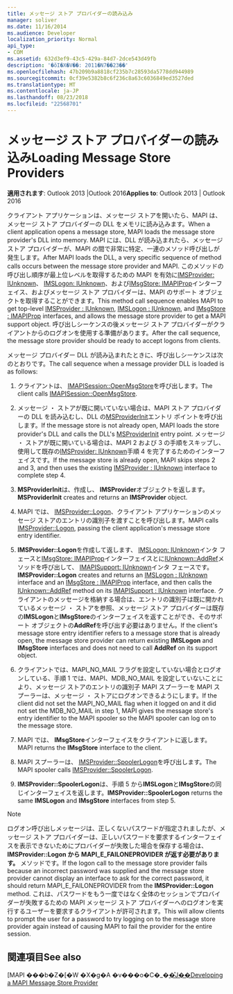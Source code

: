 ```yaml
---
title: メッセージ ストア プロバイダーの読み込み
manager: soliver
ms.date: 11/16/2014
ms.audience: Developer
localization_priority: Normal
api_type:
- COM
ms.assetid: 632d3ef9-43c5-429a-84d7-2dce543d49fb
description: '�ŏI�X�V��: 2011�N7��23��'
ms.openlocfilehash: 47b209b9a8818cf235b7c28593da5778dd944989
ms.sourcegitcommit: 0cf39e5382b8c6f236c8a63c6036849ed3527ded
ms.translationtype: MT
ms.contentlocale: ja-JP
ms.lasthandoff: 08/23/2018
ms.locfileid: "22568701"
---
```

# <a name="loading-message-store-providers"></a><span data-ttu-id="772e9-103">メッセージ ストア プロバイダーの読み込み</span><span class="sxs-lookup"><span data-stu-id="772e9-103">Loading Message Store Providers</span></span>

  
  
<span data-ttu-id="772e9-104">**適用されます**: Outlook 2013 |Outlook 2016</span><span class="sxs-lookup"><span data-stu-id="772e9-104">**Applies to**: Outlook 2013 | Outlook 2016</span></span> 
  
<span data-ttu-id="772e9-105">クライアント アプリケーションは、メッセージ ストアを開いたら、MAPI は、メッセージ ストア プロバイダーの DLL をメモリに読み込みます。</span><span class="sxs-lookup"><span data-stu-id="772e9-105">When a client application opens a message store, MAPI loads the message store provider's DLL into memory.</span></span> <span data-ttu-id="772e9-106">MAPI には、DLL が読み込まれたら、メッセージ ストア プロバイダーが、MAPI の間で非常に特定、一連のメソッド呼び出しが発生します。</span><span class="sxs-lookup"><span data-stu-id="772e9-106">After MAPI loads the DLL, a very specific sequence of method calls occurs between the message store provider and MAPI.</span></span> <span data-ttu-id="772e9-107">このメソッドの呼び出し順序が最上位レベルを取得するための MAPI を有効に[IMSProvider: IUnknown](imsprovideriunknown.md)、 [IMSLogon: IUnknown](imslogoniunknown.md)、および[IMsgStore: IMAPIProp](imsgstoreimapiprop.md)インターフェイス、およびメッセージ ストア プロバイダーは、MAPI のサポート オブジェクトを取得することができます。</span><span class="sxs-lookup"><span data-stu-id="772e9-107">This method call sequence enables MAPI to get top-level [IMSProvider : IUnknown](imsprovideriunknown.md), [IMSLogon : IUnknown](imslogoniunknown.md), and [IMsgStore : IMAPIProp](imsgstoreimapiprop.md) interfaces, and allows the message store provider to get a MAPI support object.</span></span> <span data-ttu-id="772e9-108">呼び出しシーケンスの後メッセージ ストア プロバイダーがクライアントからのログオンを使用する準備があります。</span><span class="sxs-lookup"><span data-stu-id="772e9-108">After the call sequence, the message store provider should be ready to accept logons from clients.</span></span> 
  
<span data-ttu-id="772e9-109">メッセージ プロバイダー DLL が読み込まれたときに、呼び出しシーケンスは次のとおりです。</span><span class="sxs-lookup"><span data-stu-id="772e9-109">The call sequence when a message provider DLL is loaded is as follows:</span></span>
  
1. <span data-ttu-id="772e9-110">クライアントは、 [IMAPISession::OpenMsgStore](imapisession-openmsgstore.md)を呼び出します。</span><span class="sxs-lookup"><span data-stu-id="772e9-110">The client calls [IMAPISession::OpenMsgStore](imapisession-openmsgstore.md).</span></span>
    
2. <span data-ttu-id="772e9-111">メッセージ ・ ストアが既に開いていない場合は、MAPI ストア プロバイダーの DLL を読み込むし、DLL の[MSProviderInit](msproviderinit.md)エントリ ポイントを呼び出します。</span><span class="sxs-lookup"><span data-stu-id="772e9-111">If the message store is not already open, MAPI loads the store provider's DLL and calls the DLL's [MSProviderInit](msproviderinit.md) entry point.</span></span> <span data-ttu-id="772e9-112">メッセージ ・ ストアが既に開いている場合は、MAPI 2 および 3 の手順をスキップし、使用して既存の[IMSProvider: IUnknown](imsprovideriunknown.md)手順 4 を完了するためのインターフェイスです。</span><span class="sxs-lookup"><span data-stu-id="772e9-112">If the message store is already open, MAPI skips steps 2 and 3, and then uses the existing [IMSProvider : IUnknown](imsprovideriunknown.md) interface to complete step 4.</span></span> 
    
3. <span data-ttu-id="772e9-113">**MSProviderInit**は、作成し、 **IMSProvider**オブジェクトを返します。</span><span class="sxs-lookup"><span data-stu-id="772e9-113">**MSProviderInit** creates and returns an **IMSProvider** object.</span></span> 
    
4. <span data-ttu-id="772e9-114">MAPI では、 [IMSProvider::Logon](imsprovider-logon.md)、クライアント アプリケーションのメッセージ ストアのエントリの識別子を渡すことを呼び出します。</span><span class="sxs-lookup"><span data-stu-id="772e9-114">MAPI calls [IMSProvider::Logon](imsprovider-logon.md), passing the client application's message store entry identifier.</span></span>
    
5. <span data-ttu-id="772e9-115">**IMSProvider::Logon**を作成して返します、 [IMSLogon: IUnknown](imslogoniunknown.md)インタ フェースと[IMsgStore: IMAPIProp](imsgstoreimapiprop.md)インターフェイスとに[IUnknown::AddRef](http://msdn.microsoft.com/library/b4316efd-73d4-4995-b898-8025a316ba63%28Office.15%29.aspx)メソッドを呼び出して、 [IMAPISupport: IUnknown](imapisupportiunknown.md)インタ フェースです。</span><span class="sxs-lookup"><span data-stu-id="772e9-115">**IMSProvider::Logon** creates and returns an [IMSLogon : IUnknown](imslogoniunknown.md) interface and an [IMsgStore : IMAPIProp](imsgstoreimapiprop.md) interface, and then calls the [IUnknown::AddRef](http://msdn.microsoft.com/library/b4316efd-73d4-4995-b898-8025a316ba63%28Office.15%29.aspx) method on its [IMAPISupport : IUnknown](imapisupportiunknown.md) interface.</span></span> <span data-ttu-id="772e9-116">クライアントのメッセージを格納する場合は、エントリの識別子は既に開かれているメッセージ ・ ストアを参照、メッセージ ストア プロバイダーは既存の**IMSLogon**と**IMsgStore**のインターフェイスを返すことができ、そのサポート オブジェクトの**AddRef**を呼び出す必要はありません。</span><span class="sxs-lookup"><span data-stu-id="772e9-116">If the client's message store entry identifier refers to a message store that is already open, the message store provider can return existing **IMSLogon** and **IMsgStore** interfaces and does not need to call **AddRef** on its support object.</span></span> 
    
6. <span data-ttu-id="772e9-117">クライアントでは、MAPI_NO_MAIL フラグを設定していない場合とログオンしている、手順 1 では、MAPI、MDB_NO_MAIL を設定していないことにより、メッセージ ストアのエントリの識別子 MAPI スプーラーを MAPI スプーラーは、メッセージ ・ ストアにログオンできるようにします。</span><span class="sxs-lookup"><span data-stu-id="772e9-117">If the client did not set the MAPI_NO_MAIL flag when it logged on and it did not set the MDB_NO_MAIL in step 1, MAPI gives the message store's entry identifier to the MAPI spooler so the MAPI spooler can log on to the message store.</span></span>
    
7. <span data-ttu-id="772e9-118">MAPI では、 **IMsgStore**インターフェイスをクライアントに返します。</span><span class="sxs-lookup"><span data-stu-id="772e9-118">MAPI returns the **IMsgStore** interface to the client.</span></span> 
    
8. <span data-ttu-id="772e9-119">MAPI スプーラーは、 [IMSProvider::SpoolerLogon](imsprovider-spoolerlogon.md)を呼び出します。</span><span class="sxs-lookup"><span data-stu-id="772e9-119">The MAPI spooler calls [IMSProvider::SpoolerLogon](imsprovider-spoolerlogon.md).</span></span>
    
9. <span data-ttu-id="772e9-120">**IMSProvider::SpoolerLogon**は、手順 5 から**IMSLogon**と**IMsgStore**の同じインターフェイスを返します。</span><span class="sxs-lookup"><span data-stu-id="772e9-120">**IMSProvider::SpoolerLogon** returns the same **IMSLogon** and **IMsgStore** interfaces from step 5.</span></span> 
    
> [!NOTE]
> <span data-ttu-id="772e9-121">ログオン呼び出しメッセージは、正しくないパスワードが指定されましたが、メッセージ ストア プロバイダーは、正しいパスワードを要求するインターフェイスを表示できないためにプロバイダーが失敗した場合を保存する場合は、 **IMSProvider::Logon から MAPI_E_FAILONEPROVIDER が返す必要があります。** メソッドです。</span><span class="sxs-lookup"><span data-stu-id="772e9-121">If the logon call to the message store provider fails because an incorrect password was supplied and the message store provider cannot display an interface to ask for the correct password, it should return MAPI_E_FAILONEPROVIDER from the **IMSProvider::Logon** method.</span></span> <span data-ttu-id="772e9-122">これは、パスワードをもう一度ではなく全体のセッションでプロバイダーが失敗するための MAPI メッセージ ストア プロバイダーへのログオンを実行するユーザーを要求するクライアントが許可されます。</span><span class="sxs-lookup"><span data-stu-id="772e9-122">This will allow clients to prompt the user for a password to try logging on to the message store provider again instead of causing MAPI to fail the provider for the entire session.</span></span> 
  
## <a name="see-also"></a><span data-ttu-id="772e9-123">関連項目</span><span class="sxs-lookup"><span data-stu-id="772e9-123">See also</span></span>



<span data-ttu-id="772e9-124">[MAPI ���b�Z�[�W �X�g�A �v���o�C�_�[�̊J��](developing-a-mapi-message-store-provider.md)</span><span class="sxs-lookup"><span data-stu-id="772e9-124">[Developing a MAPI Message Store Provider](developing-a-mapi-message-store-provider.md)</span></span>

